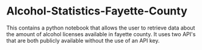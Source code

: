 # Alcohol-Statistics-Fayette-County
This contains a python notebook that allows the user to retrieve data about the amount of alcohol licenses available in fayette county. It uses two API's that are both publicly available without the use of an API key.
